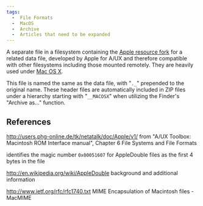 ```yaml
---
tags:
  -  File Formats
  -  MacOS
  -  Archive
  -  Articles that need to be expanded
---
```

A separate file in a filesystem containing the [Apple resource
fork](http://en.wikipedia.org/wiki/Resource_fork) for a related data
file, developed by Apple for A/UX and therefore compatible with other
filesystems including those mounted remotely. They are heavily used
under [Mac OS X](mac_os_x.md).

This file is named the same as the data file, with "`._`" prepended to
the original name. These header files are automatically included in ZIP
files under a hierarchy starting with "`__MACOSX`" when utilizing the
Finder's "Archive as..." function.

## References

<http://users.phg-online.de/tk/netatalk/doc/Apple/v1/>
from "A/UX Toolbox: Macintosh ROM Interface manual", Chapter 6 File
Systems and File Formats

identifies the magic number `0x00051607` for AppleDouble files as the
first 4 bytes in the file

<!-- -->

<http://en.wikipedia.org/wiki/AppleDouble>
background and additional information

<!-- -->

<http://www.ietf.org/rfc/rfc1740.txt>
MIME Encapsulation of Macintosh files - MacMIME

